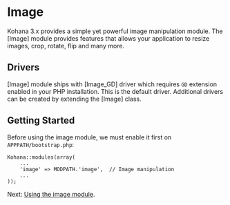 # Image

Kohana 3.x provides a simple yet powerful image manipulation module. The [Image] module provides features that allows your application to resize images, crop, rotate, flip and many more.

## Drivers

[Image] module ships with [Image_GD] driver which requires `GD` extension enabled in your PHP installation. This is the default driver. Additional drivers can be created by extending the [Image] class.

## Getting Started

Before using the image module, we must enable it first on `APPPATH/bootstrap.php`:

~~~
Kohana::modules(array(
    ...
    'image' => MODPATH.'image',  // Image manipulation
    ...
));
~~~

Next: [Using the image module](using).